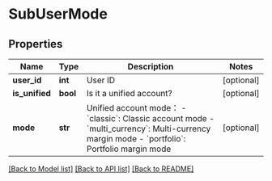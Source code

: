 # SubUserMode

## Properties
Name | Type | Description | Notes
------------ | ------------- | ------------- | -------------
**user_id** | **int** | User ID | [optional] 
**is_unified** | **bool** | Is it a unified account? | [optional] 
**mode** | **str** | Unified account mode： - &#x60;classic&#x60;: Classic account mode - &#x60;multi_currency&#x60;: Multi-currency margin mode - &#x60;portfolio&#x60;: Portfolio margin mode | [optional] 

[[Back to Model list]](../README.md#documentation-for-models) [[Back to API list]](../README.md#documentation-for-api-endpoints) [[Back to README]](../README.md)


